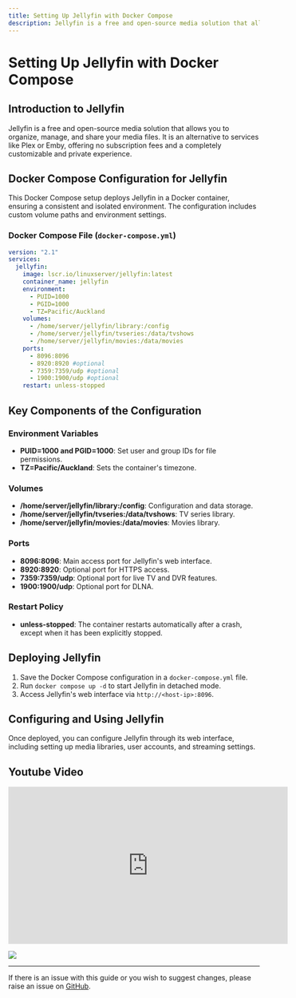 ```yaml
---
title: Setting Up Jellyfin with Docker Compose
description: Jellyfin is a free and open-source media solution that allows you to organize, manage, and share your media files.
---
```


# Setting Up Jellyfin with Docker Compose

## Introduction to Jellyfin

Jellyfin is a free and open-source media solution that allows you to organize, manage, and share your media files. It is an alternative to services like Plex or Emby, offering no subscription fees and a completely customizable and private experience.

## Docker Compose Configuration for Jellyfin

This Docker Compose setup deploys Jellyfin in a Docker container, ensuring a consistent and isolated environment. The configuration includes custom volume paths and environment settings.

### Docker Compose File (`docker-compose.yml`)

```yaml
version: "2.1"
services:
  jellyfin:
    image: lscr.io/linuxserver/jellyfin:latest
    container_name: jellyfin
    environment:
      - PUID=1000
      - PGID=1000
      - TZ=Pacific/Auckland
    volumes:
      - /home/server/jellyfin/library:/config
      - /home/server/jellyfin/tvseries:/data/tvshows
      - /home/server/jellyfin/movies:/data/movies
    ports:
      - 8096:8096
      - 8920:8920 #optional
      - 7359:7359/udp #optional
      - 1900:1900/udp #optional
    restart: unless-stopped
```

## Key Components of the Configuration

### Environment Variables
- **PUID=1000 and PGID=1000**: Set user and group IDs for file permissions.
- **TZ=Pacific/Auckland**: Sets the container's timezone.

### Volumes
- **/home/server/jellyfin/library:/config**: Configuration and data storage.
- **/home/server/jellyfin/tvseries:/data/tvshows**: TV series library.
- **/home/server/jellyfin/movies:/data/movies**: Movies library.

### Ports
- **8096:8096**: Main access port for Jellyfin's web interface.
- **8920:8920**: Optional port for HTTPS access.
- **7359:7359/udp**: Optional port for live TV and DVR features.
- **1900:1900/udp**: Optional port for DLNA.

### Restart Policy
- **unless-stopped**: The container restarts automatically after a crash, except when it has been explicitly stopped.

## Deploying Jellyfin

1. Save the Docker Compose configuration in a `docker-compose.yml` file.
2. Run `docker compose up -d` to start Jellyfin in detached mode.
3. Access Jellyfin's web interface via `http://<host-ip>:8096`.

## Configuring and Using Jellyfin

Once deployed, you can configure Jellyfin through its web interface, including setting up media libraries, user accounts, and streaming settings.

## Youtube Video

<iframe width="560" height="315" src="https://www.youtube.com/embed/BICNCAQRPbc?si=YVGT1UL7h_HRbqbi" title="YouTube video player" frameborder="0" allow="accelerometer; autoplay; clipboard-write; encrypted-media; gyroscope; picture-in-picture; web-share" allowfullscreen></iframe>

<a href="https://www.buymeacoffee.com/techdox"><img src="https://img.buymeacoffee.com/button-api/?text=Buy me a cup of tea&emoji=🍵&slug=techdox&button_colour=FFDD00&font_colour=000000&font_family=Cookie&outline_colour=000000&coffee_colour=ffffff" /></a>


---

If there is an issue with this guide or you wish to suggest changes, please raise an issue on [GitHub](https://github.com/Techdox/techdox-docs).
